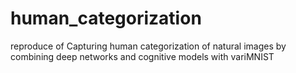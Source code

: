 # human_categorization
reproduce of Capturing human categorization of natural images  by combining deep networks and cognitive models with variMNIST
